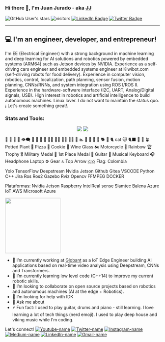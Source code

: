 ### Hi there 👋, I'm Juan Jurado - aka [JJ][linkedin]
![GitHub User's stars](https://img.shields.io/github/stars/juan-jurado?label=Start&style=social)
![visitors](https://visitor-badge.glitch.me/badge?page_id=juan-jurado.juan-jurado)
[![LinkedIn Badge](https://img.shields.io/badge/LinkedIn-Profile-informational?style=flat&logo=linkedin&logoColor=white&color=0D76A8)][linkedin]
[![Twitter Badge](https://img.shields.io/badge/Twitter-Profile-informational?style=flat&logo=twitter&logoColor=white&color=1CA2F1)][twitter]

  ---
  
## 💻 I'm an engineer, developer, and entrepreneur!

I'm EE (Electrical Engineer) with a strong background in machine learning and deep learning for AI solutions and robotics powered by embedded systems (ARM64) such as Jetson devices by NVIDIA. Experience as a self-driving cars engineer and embedded systems engineer at Kiwibot.com (self-driving robots for food delivery). Experience in computer vision, robotics, control, localization, path planning, sensor fusion, motion planning, CNNs/RNNs, and system integration using ROS I/ROS II. Experience in the hardware-software interface (I2C, UART, Analog/Digital signals, USB). High interest in robotics and artificial intelligence to build autonomous machines. Linux lover.
I do not want to maintain the status quo. ¡ Let's create something great!.

### **Stats and Tools**:

<p align="center">
<img src="https://github-readme-stats.vercel.app/api?username=juan-jurado&count_private=true&show_icons=true&theme=onedark" />
<img src="https://github-readme-stats.vercel.app/api/top-langs/?username=juan-jurado&layout=compact&theme=onedark" />
</p>


🤖
💙
💯
💬
👁️‍🗨️
🙌
🦾
🧠
👀
👨‍🎓
👨‍🌾
👨‍🔧
🧑‍💻
🦸
🏊
🚴
🚵
🧘
🐶
🐕
🦮
🐈 cat
🐱 
🐈‍⬛
🌿
🌲
🪴 Potted Plant
🍕 Pizza
🍪 Cookie
🍷 Wine Glass
🏍️ Motorcycle
🌈 Rainbow
🏆 Trophy
🎖️ Military Medal
🥇 1st Place Medal
🎸 Guitar
🎹 Musical Keyboard
🎧 Headphone
 Laptop
⚙️ Gear
🔝 Top Arrow
🇨🇴 Flag: Colombia


Yolo
TensorFlow
Deepstream
Nvidia Jetson
Github
Gitea
VSCODE
Python
C++
Jira
Ros
Ros2
Gazebo
Rviz
Opencv
FFMPEG
DOCKER


Plataformas:
Nvidia Jetson
Raspberry
IntelReal sense
Slamtec
Balena
Azure IoT
AWS
Microsoft Azure



<img height="180em" src="https://github-readme-stats.vercel.app/api?username=juan-jurado&show_icons=true&hide_border=true&&count_private=true&include_all_commits=true" />



- 🔭 I’m currently working at [Globant][Globant] as a IoT Edge Engineer building AI applications based on real-time video analysis using Deepstream, CNNs and Transformers. 
- 🌱 I’m currently learning low level code (C++14) to improve my current robotic skills.
- 👯 I’m looking to collaborate on open source projects based on robotics and autonomous machines (AI at the edge + Robotics).
- 🤔 I’m looking for help with IDK
- 💬 Ask me about 
- ⚡ Fun fact: I used to play guitar, drums and piano - still learning. I love learning a lot of tech things (nerd emoji). I used to play deep house and viking music while I'm coding.


Let's connect!
[![Youtube-name](https://img.shields.io/badge/YouTube-FF0000?style=for-the-badge&logo=youtube&logoColor=white)][youtube]
[![Twitter-name](https://img.shields.io/badge/Twitter-1DA1F2?style=for-the-badge&logo=twitter&logoColor=white)][twitter]
[![Instagram-name](https://img.shields.io/badge/Instagram-E4405F?style=for-the-badge&logo=instagram&logoColor=white)][instagram]
[![Medium-name](https://img.shields.io/badge/Medium-12100E?style=for-the-badge&logo=medium&logoColor=white)][medium]
[![LinkedIn-name](https://img.shields.io/badge/LinkedIn-0077B5?style=for-the-badge&logo=linkedin&logoColor=white)][linkedin]
[![Gmail-name](https://img.shields.io/badge/Gmail-D14836?style=for-the-badge&logo=gmail&logoColor=white)][gmail]

<!-- ---------------------------------------------------------------------- -->
[youtube]: https://www.youtube.com/channel/UCV-iMJ7VnpGcIbytF-so8yw
[globant]: https://www.globant.com/
[twitter]: https://twitter.com/JuanJuradoP
[instagram]: https://www.instagram.com/juanjuradop/?hl=en
[medium]: https://juanjuradop.medium.com/
[linkedin]: https://www.linkedin.com/in/juanfjuradop/
[gmail]: mailto:juanjuradop@gmail.com
